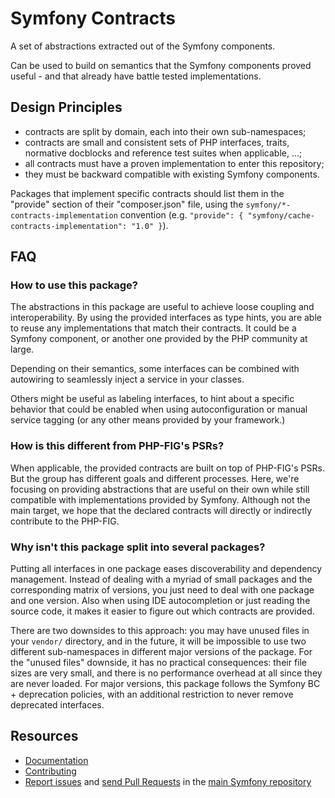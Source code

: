 Symfony Contracts
=================

A set of abstractions extracted out of the Symfony components.

Can be used to build on semantics that the Symfony components proved useful - and
that already have battle tested implementations.

Design Principles
-----------------

 * contracts are split by domain, each into their own sub-namespaces;
 * contracts are small and consistent sets of PHP interfaces, traits, normative
   docblocks and reference test suites when applicable, ...;
 * all contracts must have a proven implementation to enter this repository;
 * they must be backward compatible with existing Symfony components.

Packages that implement specific contracts should list them in the "provide"
section of their "composer.json" file, using the `symfony/*-contracts-implementation`
convention (e.g. `"provide": { "symfony/cache-contracts-implementation": "1.0" }`).

FAQ
---

### How to use this package?

The abstractions in this package are useful to achieve loose coupling and
interoperability. By using the provided interfaces as type hints, you are able
to reuse any implementations that match their contracts. It could be a Symfony
component, or another one provided by the PHP community at large.

Depending on their semantics, some interfaces can be combined with autowiring to
seamlessly inject a service in your classes.

Others might be useful as labeling interfaces, to hint about a specific behavior
that could be enabled when using autoconfiguration or manual service tagging (or
any other means provided by your framework.)

### How is this different from PHP-FIG's PSRs?

When applicable, the provided contracts are built on top of PHP-FIG's PSRs. But
the group has different goals and different processes. Here, we're focusing on
providing abstractions that are useful on their own while still compatible with
implementations provided by Symfony. Although not the main target, we hope that
the declared contracts will directly or indirectly contribute to the PHP-FIG.

### Why isn't this package split into several packages?

Putting all interfaces in one package eases discoverability and dependency
management. Instead of dealing with a myriad of small packages and the
corresponding matrix of versions, you just need to deal with one package and one
version. Also when using IDE autocompletion or just reading the source code, it
makes it easier to figure out which contracts are provided.

There are two downsides to this approach: you may have unused files in your
`vendor/` directory, and in the future, it will be impossible to use two
different sub-namespaces in different major versions of the package. For the
"unused files" downside, it has no practical consequences: their file sizes are
very small, and there is no performance overhead at all since they are never
loaded. For major versions, this package follows the Symfony BC + deprecation
policies, with an additional restriction to never remove deprecated interfaces.

Resources
---------

  * [Documentation](https://symfony.com/doc/current/components/contracts.html)
  * [Contributing](https://symfony.com/doc/current/contributing/index.html)
  * [Report issues](https://github.com/symfony/symfony/issues) and
    [send Pull Requests](https://github.com/symfony/symfony/pulls)
    in the [main Symfony repository](https://github.com/symfony/symfony)
